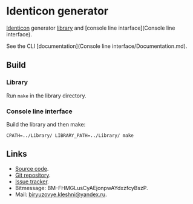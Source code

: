 Identicon generator
===================

[Identicon](https://en.wikipedia.org/wiki/Identicon) generator [library](Library) and [console line intarface](Console line interface).

See the CLI [documentation](Console line interface/Documentation.md).

Build
-----

### Library

Run `make` in the library directory.

### Console line interface

Build the library and then make:

``` Shell
CPATH=../Library/ LIBRARY_PATH=../Library/ make
```

Links
-----

* [Source code](https://github.com/Kleshni/identicon-generator/archive/master.zip).
* [Git repository](https://github.com/Kleshni/identicon-generator.git).
* [Issue tracker](https://github.com/Kleshni/identicon-generator/issues).
* Bitmessage: BM-FHMGLusCyAEjonpwAYdxzfcyBszP.
* Mail: [biryuzovye.kleshni@yandex.ru](mailto:biryuzovye.kleshni@yandex.ru).
